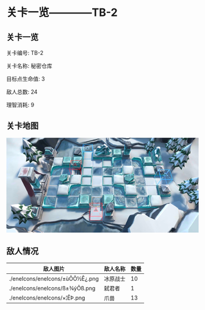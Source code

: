 # 关卡一览————TB-2


## 关卡一览

关卡编号: TB-2

关卡名称: 秘密仓库

目标点生命值: 3

敌人总数: 24

理智消耗: 9


## 关卡地图
![TB-2](./oprMap/TB-2.png)

## 敌人情况

| 敌人图片 | 敌人名称 | 数量  |
|---------|-----|-----|
| ./eneIcons/eneIcons/±ùÔ­Õ½Ê¿.png| 冰原战士  |   10  |
| ./eneIcons/eneIcons/ß±¾ýÕß.png| 弑君者  |   1  |
| ./eneIcons/eneIcons/×¦ÊÞ.png| 爪兽  |   13  |
